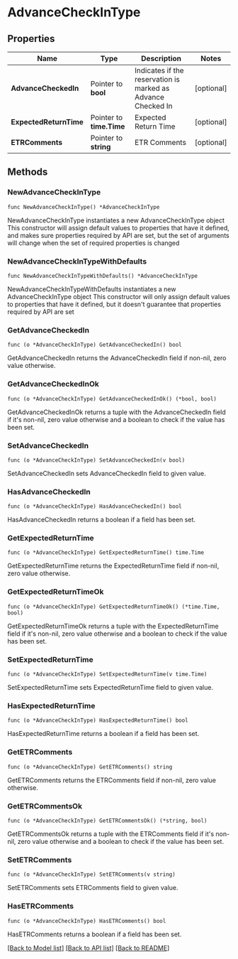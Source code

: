 # AdvanceCheckInType

## Properties

Name | Type | Description | Notes
------------ | ------------- | ------------- | -------------
**AdvanceCheckedIn** | Pointer to **bool** | Indicates if the reservation is marked as Advance Checked In | [optional] 
**ExpectedReturnTime** | Pointer to **time.Time** | Expected Return Time | [optional] 
**ETRComments** | Pointer to **string** | ETR Comments | [optional] 

## Methods

### NewAdvanceCheckInType

`func NewAdvanceCheckInType() *AdvanceCheckInType`

NewAdvanceCheckInType instantiates a new AdvanceCheckInType object
This constructor will assign default values to properties that have it defined,
and makes sure properties required by API are set, but the set of arguments
will change when the set of required properties is changed

### NewAdvanceCheckInTypeWithDefaults

`func NewAdvanceCheckInTypeWithDefaults() *AdvanceCheckInType`

NewAdvanceCheckInTypeWithDefaults instantiates a new AdvanceCheckInType object
This constructor will only assign default values to properties that have it defined,
but it doesn't guarantee that properties required by API are set

### GetAdvanceCheckedIn

`func (o *AdvanceCheckInType) GetAdvanceCheckedIn() bool`

GetAdvanceCheckedIn returns the AdvanceCheckedIn field if non-nil, zero value otherwise.

### GetAdvanceCheckedInOk

`func (o *AdvanceCheckInType) GetAdvanceCheckedInOk() (*bool, bool)`

GetAdvanceCheckedInOk returns a tuple with the AdvanceCheckedIn field if it's non-nil, zero value otherwise
and a boolean to check if the value has been set.

### SetAdvanceCheckedIn

`func (o *AdvanceCheckInType) SetAdvanceCheckedIn(v bool)`

SetAdvanceCheckedIn sets AdvanceCheckedIn field to given value.

### HasAdvanceCheckedIn

`func (o *AdvanceCheckInType) HasAdvanceCheckedIn() bool`

HasAdvanceCheckedIn returns a boolean if a field has been set.

### GetExpectedReturnTime

`func (o *AdvanceCheckInType) GetExpectedReturnTime() time.Time`

GetExpectedReturnTime returns the ExpectedReturnTime field if non-nil, zero value otherwise.

### GetExpectedReturnTimeOk

`func (o *AdvanceCheckInType) GetExpectedReturnTimeOk() (*time.Time, bool)`

GetExpectedReturnTimeOk returns a tuple with the ExpectedReturnTime field if it's non-nil, zero value otherwise
and a boolean to check if the value has been set.

### SetExpectedReturnTime

`func (o *AdvanceCheckInType) SetExpectedReturnTime(v time.Time)`

SetExpectedReturnTime sets ExpectedReturnTime field to given value.

### HasExpectedReturnTime

`func (o *AdvanceCheckInType) HasExpectedReturnTime() bool`

HasExpectedReturnTime returns a boolean if a field has been set.

### GetETRComments

`func (o *AdvanceCheckInType) GetETRComments() string`

GetETRComments returns the ETRComments field if non-nil, zero value otherwise.

### GetETRCommentsOk

`func (o *AdvanceCheckInType) GetETRCommentsOk() (*string, bool)`

GetETRCommentsOk returns a tuple with the ETRComments field if it's non-nil, zero value otherwise
and a boolean to check if the value has been set.

### SetETRComments

`func (o *AdvanceCheckInType) SetETRComments(v string)`

SetETRComments sets ETRComments field to given value.

### HasETRComments

`func (o *AdvanceCheckInType) HasETRComments() bool`

HasETRComments returns a boolean if a field has been set.


[[Back to Model list]](../README.md#documentation-for-models) [[Back to API list]](../README.md#documentation-for-api-endpoints) [[Back to README]](../README.md)


